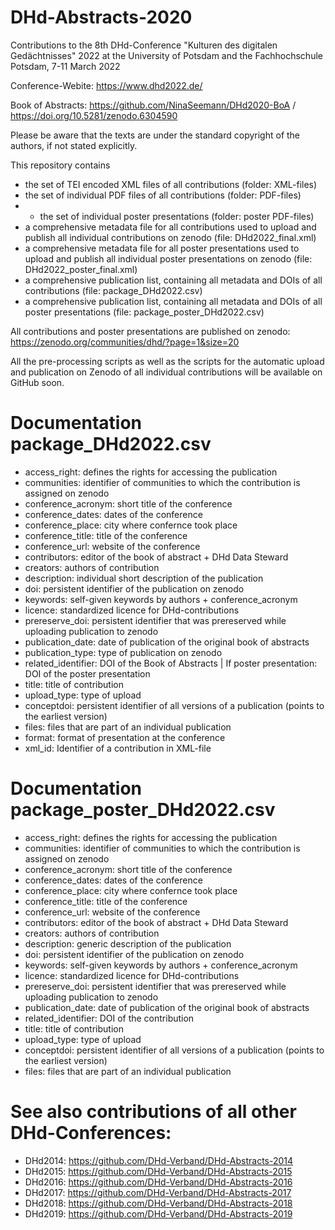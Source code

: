# DHd-Abstracts-2020

Contributions to the 8th DHd-Conference "Kulturen des digitalen Gedächtnisses" 2022 at the University of Potsdam and the Fachhochschule Potsdam, 7-11 March 2022

Conference-Webite: https://www.dhd2022.de/

Book of Abstracts: https://github.com/NinaSeemann/DHd2020-BoA / https://doi.org/10.5281/zenodo.6304590



Please be aware that the texts are under the standard copyright of the authors, if not stated explicitly.

This repository contains 
- the set of TEI encoded XML files of all contributions (folder: XML-files)
- the set of individual PDF files of all contributions (folder: PDF-files)
- - the set of individual poster presentations (folder: poster PDF-files)
- a comprehensive metadata file for all contributions used to upload and publish all individual contributions on zenodo (file: DHd2022_final.xml)
- a comprehensive metadata file for all poster presentations used to upload and publish all individual poster presentations on zenodo (file: DHd2022_poster_final.xml)
- a comprehensive publication list, containing all metadata and DOIs of all contributions (file: package_DHd2022.csv)
- a comprehensive publication list, containing all metadata and DOIs of all poster presentations (file: package_poster_DHd2022.csv)

All contributions and poster presentations are published on zenodo: https://zenodo.org/communities/dhd/?page=1&size=20

All the pre-processing scripts as well as the scripts for the automatic upload and publication on Zenodo of all individual contributions will be available on GitHub soon.

# Documentation package_DHd2022.csv

- access_right: defines the rights for accessing the publication
- communities: identifier of communities to which the contribution is assigned on zenodo
- conference_acronym: short title of the conference
- conference_dates: dates of the conference
- conference_place: city where confernce took place
- conference_title: title of the conference
- conference_url: website of the conference
- contributors: editor of the book of abstract + DHd Data Steward
- creators: authors of contribution
- description: individual short description of the publication
- doi: persistent identifier of the publication on zenodo
- keywords: self-given keywords by authors + conference_acronym
- licence: standardized licence for DHd-contributions
- prereserve_doi: persistent identifier that was prereserved while uploading publication to zenodo
- publication_date: date of publication of the original book of abstracts
- publication_type: type of publication on zenodo
- related_identifier: DOI of the Book of Abstracts | If poster presentation: DOI of the poster presentation
- title: title of contribution
- upload_type: type of upload
- conceptdoi: persistent identifier of all versions of a publication (points to the earliest version)
- files: files that are part of an individual publication
- format: format of presentation at the conference
- xml_id: Identifier of a contribution in XML-file

# Documentation package_poster_DHd2022.csv

- access_right: defines the rights for accessing the publication
- communities: identifier of communities to which the contribution is assigned on zenodo
- conference_acronym: short title of the conference
- conference_dates: dates of the conference
- conference_place: city where confernce took place
- conference_title: title of the conference
- conference_url: website of the conference
- contributors: editor of the book of abstract + DHd Data Steward
- creators: authors of contribution
- description: generic description of the publication
- doi: persistent identifier of the publication on zenodo
- keywords: self-given keywords by authors + conference_acronym
- licence: standardized licence for DHd-contributions
- prereserve_doi: persistent identifier that was prereserved while uploading publication to zenodo
- publication_date: date of publication of the original book of abstracts
- related_identifier: DOI of the contribution
- title: title of contribution
- upload_type: type of upload
- conceptdoi: persistent identifier of all versions of a publication (points to the earliest version)
- files: files that are part of an individual publication



# See also contributions of all other DHd-Conferences:


- DHd2014: https://github.com/DHd-Verband/DHd-Abstracts-2014
- DHd2015: https://github.com/DHd-Verband/DHd-Abstracts-2015
- DHd2016: https://github.com/DHd-Verband/DHd-Abstracts-2016
- DHd2017: https://github.com/DHd-Verband/DHd-Abstracts-2017
- DHd2018: https://github.com/DHd-Verband/DHd-Abstracts-2018
- DHd2019: https://github.com/DHd-Verband/DHd-Abstracts-2019

